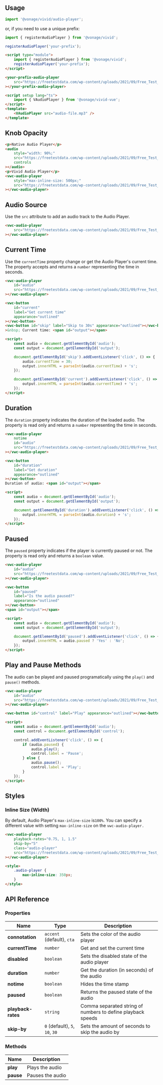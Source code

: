 ## Usage

<vwc-tabs>
<vwc-tab label="Web component"></vwc-tab>
<vwc-tab-panel>

```js
import '@vonage/vivid/audio-player';
```
or, if you need to use a unique prefix:

```js
import { registerAudioPlayer } from '@vonage/vivid';

registerAudioPlayer('your-prefix');
```

```html preview
<script type="module">
	import { registerAudioPlayer } from '@vonage/vivid';
	registerAudioPlayer('your-prefix');
</script>

<your-prefix-audio-player
	src="https://freetestdata.com/wp-content/uploads/2021/09/Free_Test_Data_2MB_MP3.mp3"
></your-prefix-audio-player>
```

</vwc-tab-panel>
<vwc-tab label="Vue"></vwc-tab>
<vwc-tab-panel>

```html
<script setup lang="ts">
	import { VAudioPlayer } from '@vonage/vivid-vue';
</script>
<template>
	<VAudioPlayer src="audio-file.mp3" />
</template>
```

</vwc-tab-panel>
</vwc-tabs>

## Knob Opacity

```html preview
<p>Native Audio Player</p>
<audio
	style="width: 90%;"
	src="https://freetestdata.com/wp-content/uploads/2021/09/Free_Test_Data_2MB_MP3.mp3"
	controls
></audio>
<p>Vivid Audio Player</p>
<vwc-audio-player
	style="max-inline-size: 500px;"
	src="https://freetestdata.com/wp-content/uploads/2021/09/Free_Test_Data_2MB_MP3.mp3"
></vwc-audio-player>
```

## Audio Source

Use the `src` attribute to add an audio track to the Audio Player.

```html preview
<vwc-audio-player
	src="https://freetestdata.com/wp-content/uploads/2021/09/Free_Test_Data_2MB_MP3.mp3"
></vwc-audio-player>
```

## Current Time

Use the `currentTime` property change or get the Audio Player's current time. The property accepts and returns a `number` representing the time in seconds.

```html preview
<vwc-audio-player
	id="audio"
	src="https://freetestdata.com/wp-content/uploads/2021/09/Free_Test_Data_2MB_MP3.mp3"
></vwc-audio-player>

<vwc-button
	id="current"
	label="Get current time"
	appearance="outlined"
></vwc-button>
<vwc-button id="skip" label="Skip to 30s" appearance="outlined"></vwc-button
>&nbsp; Current time: <span id="output"></span>

<script>
	const audio = document.getElementById('audio');
	const output = document.getElementById('output');

	document.getElementById('skip').addEventListener('click', () => {
		audio.currentTime = 30;
		output.innerHTML = parseInt(audio.currentTime) + 's';
	});

	document.getElementById('current').addEventListener('click', () => {
		output.innerHTML = parseInt(audio.currentTime) + 's';
	});
</script>
```

## Duration

The `duration` property indicates the duration of the loaded audio. The property is read only and returns a `number` representing the time in seconds.

```html preview
<vwc-audio-player
	notime
	id="audio"
	src="https://freetestdata.com/wp-content/uploads/2021/09/Free_Test_Data_2MB_MP3.mp3"
></vwc-audio-player>

<vwc-button
	id="duration"
	label="Get duration"
	appearance="outlined"
></vwc-button>
Duration of audio: <span id="output"></span>

<script>
	const audio = document.getElementById('audio');
	const output = document.getElementById('output');

	document.getElementById('duration').addEventListener('click', () => {
		output.innerHTML = parseInt(audio.duration) + 's';
	});
</script>
```

## Paused

The `paused` property indicates if the player is currently paused or not. The property is read only and returns a `boolean` value.

```html preview
<vwc-audio-player
	id="audio"
	src="https://freetestdata.com/wp-content/uploads/2021/09/Free_Test_Data_2MB_MP3.mp3"
></vwc-audio-player>

<vwc-button
	id="paused"
	label="Is the audio paused?"
	appearance="outlined"
></vwc-button>
<span id="output"></span>

<script>
	const audio = document.getElementById('audio');
	const output = document.getElementById('output');

	document.getElementById('paused').addEventListener('click', () => {
		output.innerHTML = audio.paused ? 'Yes' : 'No';
	});
</script>
```

## Play and Pause Methods

The audio can be played and paused programatically using the `play()` and `pause()` methods.

```html preview
<vwc-audio-player
	id="audio"
	src="https://freetestdata.com/wp-content/uploads/2021/09/Free_Test_Data_2MB_MP3.mp3"
></vwc-audio-player>

<vwc-button id="control" label="Play" appearance="outlined"></vwc-button>

<script>
	const audio = document.getElementById('audio');
	const control = document.getElementById('control');

	control.addEventListener('click', () => {
		if (audio.paused) {
			audio.play();
			control.label = 'Pause';
		} else {
			audio.pause();
			control.label = 'Play';
		}
	});
</script>
```

## Styles

### Inline Size (Width)

By default, Audio Player's `max-inline-size` is`100%`.
You can specify a different value with setting `max-inline-size` on the `vwc-audio-player.`

```html preview 250px
<vwc-audio-player
	playback-rates="0.75, 1, 1.5"
	skip-by="5"
	class="audio-player"
	src="https://freetestdata.com/wp-content/uploads/2021/09/Free_Test_Data_2MB_MP3.mp3"
></vwc-audio-player>

<style>
	.audio-player {
		max-inline-size: 350px;
	}
</style>
```

## API Reference

### Properties

| Name               | Type                           | Description                                                 |
| ------------------ | ------------------------------ | ----------------------------------------------------------- |
| **connotation**    | `accent` (default), `cta`      | Sets the color of the audio player                          |
| **currentTime**    | `number`                       | Get and set the current time                                |
| **disabled**       | `boolean`                      | Sets the disabled state of the audio player                 |
| **duration**       | `number`                       | Get the duration (in seconds) of the audio                  |
| **notime**         | `boolean`                      | Hides the time stamp                                        |
| **paused**         | `boolean`                      | Returns the paused state of the audio                       |
| **playback-rates** | `string`                       | Comma separated string of numbers to define playback speeds |
| **skip-by**        | `0` (default), `5`, `10`, `30` | Sets the amount of seconds to skip the audio by             |

### Methods

| Name      | Description      |
| --------- | ---------------- |
| **play**  | Plays the audio  |
| **pause** | Pauses the audio |
